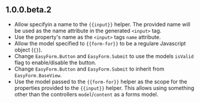 ## 1.0.0.beta.2

  * Allow specifyin a name to the `{{input}}` helper. The provided name will be used
    as the name attribute in the generated `<input>` tag.
  * Use the property's name as the `<input>` tags `name` attribute.
  * Allow the model specified to `{{form-for}}` to be a regulare Javascript object (`{}`).
  * Change `EasyForm.Button` and `EasyForm.Submit` to use the models `isValid` flag to
    enable/disable the button.
  * Change `EasyForm.Button` and `EasyForm.Submit` to inherit from `EasyForm.BaseView`.
  * Use the model passed to the `{{form-for}}` helper as the scope for the properties
    provided to the `{{input}}` helper. This allows using something other than the
    controllers `model`/`content` as a forms model.
